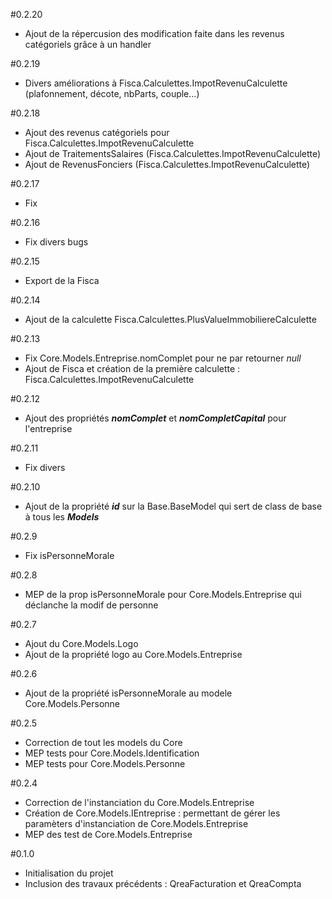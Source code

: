 #0.2.20
* Ajout de la répercusion des modification faite dans les revenus catégoriels grâce à un handler

#0.2.19
* Divers améliorations à Fisca.Calculettes.ImpotRevenuCalculette (plafonnement, décote, nbParts, couple...)

#0.2.18
* Ajout des revenus catégoriels pour Fisca.Calculettes.ImpotRevenuCalculette
* Ajout de TraitementsSalaires (Fisca.Calculettes.ImpotRevenuCalculette)
* Ajout de RevenusFonciers (Fisca.Calculettes.ImpotRevenuCalculette)

#0.2.17
* Fix

#0.2.16
* Fix divers bugs

#0.2.15
* Export de la Fisca

#0.2.14
* Ajout de la calculette Fisca.Calculettes.PlusValueImmobiliereCalculette

#0.2.13
* Fix Core.Models.Entreprise.nomComplet pour ne par retourner *null*
* Ajout de Fisca et création de la première calculette : Fisca.Calculettes.ImpotRevenuCalculette

#0.2.12
* Ajout des propriétés ***nomComplet*** et ***nomCompletCapital*** pour l'entreprise

#0.2.11
* Fix divers

#0.2.10
* Ajout de la propriété ***id*** sur la Base.BaseModel qui sert de class de base à tous les ***Models***

#0.2.9
* Fix isPersonneMorale

#0.2.8
* MEP de la prop isPersonneMorale pour Core.Models.Entreprise qui déclanche la modif de personne

#0.2.7
* Ajout du Core.Models.Logo
* Ajout de la propriété logo au Core.Models.Entreprise

#0.2.6
* Ajout de la propriété isPersonneMorale au modele Core.Models.Personne

#0.2.5
* Correction de tout les models du Core
* MEP tests pour Core.Models.Identification
* MEP tests pour Core.Models.Personne

#0.2.4
* Correction de l'instanciation du Core.Models.Entreprise
* Création de Core.Models.IEntreprise : permettant de gérer les paramèters d'instanciation de Core.Models.Entreprise
* MEP des test de Core.Models.Entreprise

#0.1.0
* Initialisation du projet 
* Inclusion des travaux précédents : QreaFacturation et QreaCompta